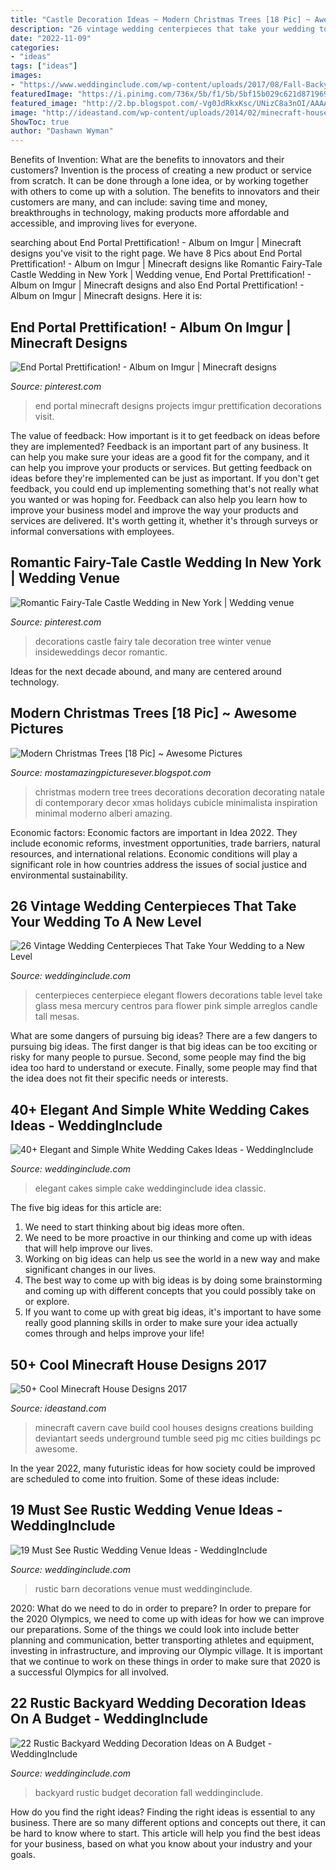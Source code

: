 ```yaml
---
title: "Castle Decoration Ideas ~ Modern Christmas Trees [18 Pic] ~ Awesome Pictures"
description: "26 vintage wedding centerpieces that take your wedding to a new level"
date: "2022-11-09"
categories:
- "ideas"
tags: ["ideas"]
images:
- "https://www.weddinginclude.com/wp-content/uploads/2017/08/Fall-Backyard-Wedding-Ideas-That-Inspire.jpg"
featuredImage: "https://i.pinimg.com/736x/5b/f1/5b/5bf15b029c621d87196989bb95c586fb--wishing-trees-card-displays.jpg"
featured_image: "http://2.bp.blogspot.com/-Vg0JdRkxKsc/UNizC8a3nOI/AAAAAAAAA1E/UkOnxI47evY/s1600/modern+christmas+trees+6.jpg"
image: "http://ideastand.com/wp-content/uploads/2014/02/minecraft-houses/minecraft-cavern-city-49.jpg"
ShowToc: true
author: "Dashawn Wyman"
---
```



Benefits of Invention: What are the benefits to innovators and their customers?
Invention is the process of creating a new product or service from scratch. It can be done through a lone idea, or by working together with others to come up with a solution. The benefits to innovators and their customers are many, and can include: saving time and money, breakthroughs in technology, making products more affordable and accessible, and improving lives for everyone.

	

		
searching about End Portal Prettification! - Album on Imgur | Minecraft designs you've visit to the right page. We have 8 Pics about End Portal Prettification! - Album on Imgur | Minecraft designs like Romantic Fairy-Tale Castle Wedding in New York | Wedding venue, End Portal Prettification! - Album on Imgur | Minecraft designs and also End Portal Prettification! - Album on Imgur | Minecraft designs. Here it is:
		
    
## End Portal Prettification! - Album On Imgur | Minecraft Designs

<img loading=lazy src="https://i.pinimg.com/736x/ec/dc/fd/ecdcfde4e5bf8f38be49ceb526ff32ba.jpg" onerror="this.onerror=null;this.src='https://tse4.mm.bing.net/th?id=OIP.kL3vgPR_7TxKa7WzOUQ69gHaEK&amp;pid=15.1';" alt="End Portal Prettification! - Album on Imgur | Minecraft designs">

_Source: pinterest.com_

>end portal minecraft designs projects imgur prettification decorations visit. 

	

The value of feedback: How important is it to get feedback on ideas before they are implemented?
Feedback is an important part of any business. It can help you make sure your ideas are a good fit for the company, and it can help you improve your products or services. But getting feedback on ideas before they're implemented can be just as important. If you don't get feedback, you could end up implementing something that's not really what you wanted or was hoping for. Feedback can also help you learn how to improve your business model and improve the way your products and services are delivered. It's worth getting it, whether it's through surveys or informal conversations with employees.

    
## Romantic Fairy-Tale Castle Wedding In New York | Wedding Venue

<img loading=lazy src="https://i.pinimg.com/736x/5b/f1/5b/5bf15b029c621d87196989bb95c586fb--wishing-trees-card-displays.jpg" onerror="this.onerror=null;this.src='https://tse3.mm.bing.net/th?id=OIP.LQFB1-akYtPRk7KZT4qSRwHaLH&amp;pid=15.1';" alt="Romantic Fairy-Tale Castle Wedding in New York | Wedding venue">

_Source: pinterest.com_

>decorations castle fairy tale decoration tree winter venue insideweddings decor romantic. 

	

Ideas for the next decade abound, and many are centered around technology.

    
## Modern Christmas Trees [18 Pic] ~ Awesome Pictures

<img loading=lazy src="http://2.bp.blogspot.com/-Vg0JdRkxKsc/UNizC8a3nOI/AAAAAAAAA1E/UkOnxI47evY/s1600/modern+christmas+trees+6.jpg" onerror="this.onerror=null;this.src='https://tse3.mm.bing.net/th?id=OIP.Ev6qvfRwFVNirOO_ABYx_AAAAA&amp;pid=15.1';" alt="Modern Christmas Trees [18 Pic] ~ Awesome Pictures">

_Source: mostamazingpicturesever.blogspot.com_

>christmas modern tree trees decorations decoration decorating natale di contemporary decor xmas holidays cubicle minimalista inspiration minimal moderno alberi amazing. 

	

Economic factors:
Economic factors are important in Idea 2022. They include economic reforms, investment opportunities, trade barriers, natural resources, and international relations. Economic conditions will play a significant role in how countries address the issues of social justice and environmental sustainability.

    
## 26 Vintage Wedding Centerpieces That Take Your Wedding To A New Level

<img loading=lazy src="https://www.weddinginclude.com/wp-content/uploads/2017/10/Vintage-Wedding-Centerpieces-That-Take-Your-Wedding-to-a-New-Level-009.jpg" onerror="this.onerror=null;this.src='https://tse3.mm.bing.net/th?id=OIP.2CaE3T-R40bYlxkWCRj3sAHaK8&amp;pid=15.1';" alt="26 Vintage Wedding Centerpieces That Take Your Wedding to a New Level">

_Source: weddinginclude.com_

>centerpieces centerpiece elegant flowers decorations table level take glass mesa mercury centros para flower pink simple arreglos candle tall mesas. 

	

What are some dangers of pursuing big ideas?
There are a few dangers to pursuing big ideas. The first danger is that big ideas can be too exciting or risky for many people to pursue. Second, some people may find the big idea too hard to understand or execute. Finally, some people may find that the idea does not fit their specific needs or interests.

    
## 40+ Elegant And Simple White Wedding Cakes Ideas - WeddingInclude

<img loading=lazy src="https://www.weddinginclude.com/wp-content/uploads/2016/08/Classic-white-wedding-cake-idea-600x902.jpg" onerror="this.onerror=null;this.src='https://tse1.mm.bing.net/th?id=OIP.zVh5yqDgv9g3syyjI-0YhQHaLI&amp;pid=15.1';" alt="40+ Elegant and Simple White Wedding Cakes Ideas - WeddingInclude">

_Source: weddinginclude.com_

>elegant cakes simple cake weddinginclude idea classic. 

	

The five big ideas for this article are:
1. We need to start thinking about big ideas more often. 
2. We need to be more proactive in our thinking and come up with ideas that will help improve our lives. 
3. Working on big ideas can help us see the world in a new way and make significant changes in our lives. 
4. The best way to come up with big ideas is by doing some brainstorming and coming up with different concepts that you could possibly take on or explore. 
5. If you want to come up with great big ideas, it's important to have some really good planning skills in order to make sure your idea actually comes through and helps improve your life!

    
## 50+ Cool Minecraft House Designs 2017

<img loading=lazy src="http://ideastand.com/wp-content/uploads/2014/02/minecraft-houses/minecraft-cavern-city-49.jpg" onerror="this.onerror=null;this.src='https://tse4.mm.bing.net/th?id=OIP._Fw1OEMbmYyrqDrp1dI0mAHaEo&amp;pid=15.1';" alt="50+ Cool Minecraft House Designs 2017">

_Source: ideastand.com_

>minecraft cavern cave build cool houses designs creations building deviantart seeds underground tumble seed pig mc cities buildings pc awesome. 

	

In the year 2022, many futuristic ideas for how society could be improved are scheduled to come into fruition. Some of these ideas include: 

    
## 19 Must See Rustic Wedding Venue Ideas - WeddingInclude

<img loading=lazy src="https://www.weddinginclude.com/wp-content/uploads/2017/05/Romantic-Barn-Wedding-Decorations.jpg" onerror="this.onerror=null;this.src='https://tse2.mm.bing.net/th?id=OIP.ZT97Bkmq7pmulZpanVjKkgHaLF&amp;pid=15.1';" alt="19 Must See Rustic Wedding Venue Ideas - WeddingInclude">

_Source: weddinginclude.com_

>rustic barn decorations venue must weddinginclude. 

	

2020: What do we need to do in order to prepare?
In order to prepare for the 2020 Olympics, we need to come up with ideas for how we can improve our preparations. Some of the things we could look into include better planning and communication, better transporting athletes and equipment, investing in infrastructure, and improving our Olympic village. It is important that we continue to work on these things in order to make sure that 2020 is a successful Olympics for all involved.

    
## 22 Rustic Backyard Wedding Decoration Ideas On A Budget - WeddingInclude

<img loading=lazy src="https://www.weddinginclude.com/wp-content/uploads/2017/08/Fall-Backyard-Wedding-Ideas-That-Inspire.jpg" onerror="this.onerror=null;this.src='https://tse4.mm.bing.net/th?id=OIP.zvLSMLtEXLgqDnd25j_D0gHaJ7&amp;pid=15.1';" alt="22 Rustic Backyard Wedding Decoration Ideas on A Budget - WeddingInclude">

_Source: weddinginclude.com_

>backyard rustic budget decoration fall weddinginclude. 

	

How do you find the right ideas?
Finding the right ideas is essential to any business. There are so many different options and concepts out there, it can be hard to know where to start. This article will help you find the best ideas for your business, based on what you know about your industry and your goals.

